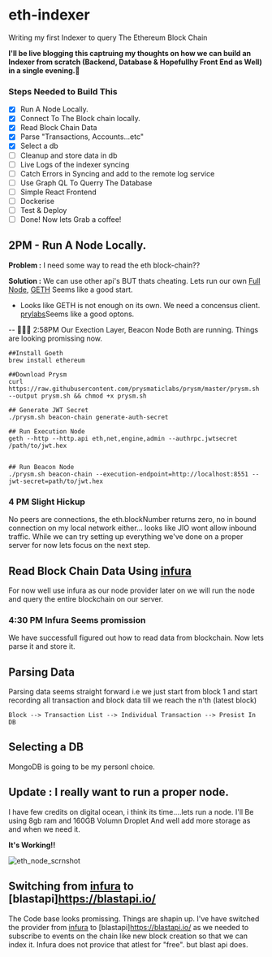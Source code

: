 # eth-indexer

Writing my first Indexer to query The Ethereum Block Chain

**I'll be live blogging this captruing my thoughts on how we can build an Indexer from scratch (Backend, Database & Hopefullhy Front End as Well) in a single evening.🤞**

### Steps Needed to Build This

- [x] Run A Node Locally.
- [x] Connect To The Block chain locally.
- [x] Read Block Chain Data
- [x] Parse "Transactions, Accounts...etc"
- [x] Select a db
- [ ] Cleanup and store data in db
- [ ] Live Logs of the indexer syncing
- [ ] Catch Errors in Syncing and add to the remote log service
- [ ] Use Graph QL To Querry The Database
- [ ] Simple React Frontend
- [ ] Dockerise
- [ ] Test & Deploy
- [ ] Done! Now lets Grab a coffee!

## 2PM - Run A Node Locally.

**Problem :**
I need some way to read the eth block-chain??

**Solution :** We can use other api's BUT thats cheating. Lets run our own [Full Node](https://ethereum.org/en/run-a-node/), [GETH](https://ethereum.org/en/run-a-node/) Seems like a good start.

- Looks like GETH is not enough on its own. We need a concensus client. [prylabs](https://docs.prylabs.network/docs/install/install-with-script)Seems like a good optons.

-- 🚀🚀🚀 2:58PM Our Exection Layer, Beacon Node Both are running. Things are looking promissing now.

```
##Install Goeth
brew install ethereum

##Download Prysm
curl https://raw.githubusercontent.com/prysmaticlabs/prysm/master/prysm.sh --output prysm.sh && chmod +x prysm.sh

## Generate JWT Secret
./prysm.sh beacon-chain generate-auth-secret

## Run Execution Node
geth --http --http.api eth,net,engine,admin --authrpc.jwtsecret /path/to/jwt.hex


## Run Beacon Node
./prysm.sh beacon-chain --execution-endpoint=http://localhost:8551 --jwt-secret=path/to/jwt.hex
```

### 4 PM Slight Hickup

No peers are connections, the eth.blockNumber returns zero, no in bound connection on my local network either... looks like JIO wont allow inbound traffic. While we can try setting up everything we've done on a proper server for now lets focus on the next step.

## Read Block Chain Data Using [infura](https://app.infura.io/)

For now well use infura as our node provider later on we will run the node and query the entire blockchain on our server.

### 4:30 PM Infura Seems promission

We have successfull figured out how to read data from blockchain. Now lets parse it and store it.

## Parsing Data

Parsing data seems straight forward i.e we just start from block 1 and start recording all transaction and block data till we reach the n'th (latest block)

```
Block --> Transaction List --> Individual Transaction --> Presist In DB
```

## Selecting a DB

MongoDB is going to be my personl choice.

## Update : I really want to run a proper node.

I have few credits on digital ocean, i think its time....lets run a node.
I'll Be using 8gb ram and 160GB Volumn Droplet
And well add more storage as and when we need it.

**It's Working!!**

![eth_node_scrnshot](https://github.com/gauravbadarkhe/eth-indexer/assets/9333176/a5fafd2b-d56a-40cb-92d3-dbf8edf6d013)

## Switching from [infura](https://app.infura.io/) to [blastapi]https://blastapi.io/

The Code base looks promissing. Things are shapin up. I've have switched the provider from [infura](https://app.infura.io/) to [blastapi]https://blastapi.io/ as we needed to subscribe to events on the chain like new block creation so that we can index it. Infura does not provice that atlest for "free". but blast api does.
